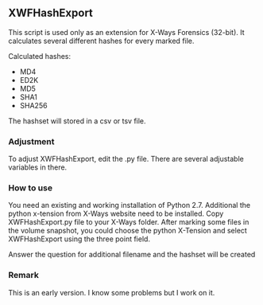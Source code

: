 ## XWFHashExport

This script is used only as an extension for X-Ways Forensics (32-bit).
It calculates several different hashes for every marked file. 

Calculated hashes:

- MD4
- ED2K
- MD5
- SHA1
- SHA256

The hashset will stored in a csv or tsv file.

### Adjustment

To adjust XWFHashExport, edit the .py file. There are several adjustable variables in there.


### How to use

You need an existing and working installation of Python 2.7.
Additional the python x-tension from X-Ways website need to be installed.
Copy XWFHashExport.py file to your X-Ways folder. 
After marking some files in the volume snapshot, you could choose the python X-Tension and select 
XWFHashExport using the three point field. 

Answer the question for additional filename and the hashset will be created


### Remark

This is an early version. I know some problems but I work on it.

